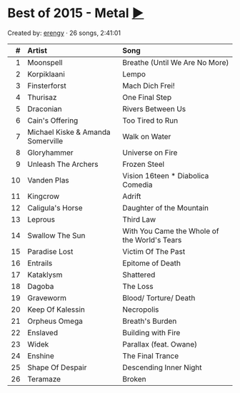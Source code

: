 # Best of 2015 - Metal [:arrow_forward:](http://open.spotify.com/user/erengy/playlist/7IuQcaTey2NBn4uGDPDKep)

Created by: [erengy](http://open.spotify.com/user/erengy) · 26 songs, 2:41:01

&#35;|Artist|Song
----:|:-----|:---
1|Moonspell|Breathe (Until We Are No More)
2|Korpiklaani|Lempo
3|Finsterforst|Mach Dich Frei!
4|Thurisaz|One Final Step
5|Draconian|Rivers Between Us
6|Cain's Offering|Too Tired to Run
7|Michael Kiske & Amanda Somerville|Walk on Water
8|Gloryhammer|Universe on Fire
9|Unleash The Archers|Frozen Steel
10|Vanden Plas|Vision 16teen * Diabolica Comedia
11|Kingcrow|Adrift
12|Caligula's Horse|Daughter of the Mountain
13|Leprous|Third Law
14|Swallow The Sun|With You Came the Whole of the World's Tears
15|Paradise Lost|Victim Of The Past
16|Entrails|Epitome of Death
17|Kataklysm|Shattered
18|Dagoba|The Loss
19|Graveworm|Blood/ Torture/ Death
20|Keep Of Kalessin|Necropolis
21|Orpheus Omega|Breath's Burden
22|Enslaved|Building with Fire
23|Widek|Parallax (feat. Owane)
24|Enshine|The Final Trance
25|Shape Of Despair|Descending Inner Night
26|Teramaze|Broken
